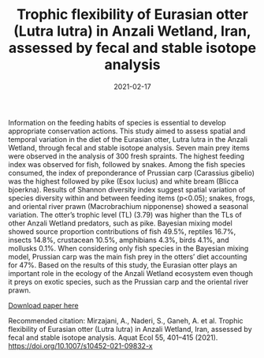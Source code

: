 ﻿---
title: "Trophic flexibility of Eurasian otter (Lutra lutra) in Anzali Wetland, Iran, assessed by fecal and stable isotope analysis"
collection: publications
permalink: /publication/2009-10-01-paper-title-number-1
excerpt: 'stable isotope analysis'
date: 2021-02-17
venue: 'Aquatic Ecology'
paperurl: 'https://rd.springer.com/article/10.1007/s10452-021-09832-x'
citation: 'Mirzajani,et al. 2021'
---
Information on the feeding habits of species is essential to develop appropriate conservation actions. This study aimed to assess spatial and temporal variation in the diet of the Eurasian otter, Lutra lutra in the Anzali Wetland, through fecal and stable isotope analysis. Seven main prey items were observed in the analysis of 300 fresh spraints. The highest feeding index was observed for fish, followed by snakes. Among the fish species consumed, the index of preponderance of Prussian carp (Carassius gibelio) was the highest followed by pike (Esox lucius) and white bream (Blicca bjoerkna). Results of Shannon diversity index suggest spatial variation of species diversity within and between feeding items (p<0.05); snakes, frogs, and oriental river prawn (Macrobrachium nipponense) showed a seasonal variation. The otter’s trophic level (TL) (3.79) was higher than the TLs of other Anzali Wetland predators, such as pike. Bayesian mixing model showed source proportion contributions of fish 49.5%, reptiles 16.7%, insects 14.8%, crustacean 10.5%, amphibians 4.3%, birds 4.1%, and mollusks 0.1%. When considering only fish species in the Bayesian mixing model, Prussian carp was the main fish prey in the otters’ diet accounting for 47%. Based on the results of this study, the Eurasian otter plays an important role in the ecology of the Anzali Wetland ecosystem even though it preys on exotic species, such as the Prussian carp and the oriental river prawn.

[Download paper here](https://rd.springer.com/article/10.1007/s10452-021-09832-x)

Recommended citation: Mirzajani, A., Naderi, S., Ganeh, A. et al. Trophic flexibility of Eurasian otter (Lutra lutra) in Anzali Wetland, Iran, assessed by fecal and stable isotope analysis. Aquat Ecol 55, 401–415 (2021). https://doi.org/10.1007/s10452-021-09832-x